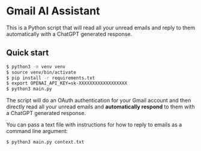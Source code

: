 # Gmail AI Assistant

This is a Python script that will read all your unread emails and reply to them automatically with a ChatGPT generated response.

## Quick start

```bash
$ python3 -m venv venv
$ source venv/bin/activate
$ pip install -r requirements.txt
$ export OPENAI_API_KEY=sk-XXXXXXXXXXXXXXXXXX
$ python3 main.py
```

The script will do an OAuth authentication for your Gmail account and then directly read all your unread emails and **automatically respond** to them with a ChatGPT generated response.

You can pass a text file with instructions for how to reply to emails as a command line argument:

```bash
$ python3 main.py context.txt
```
